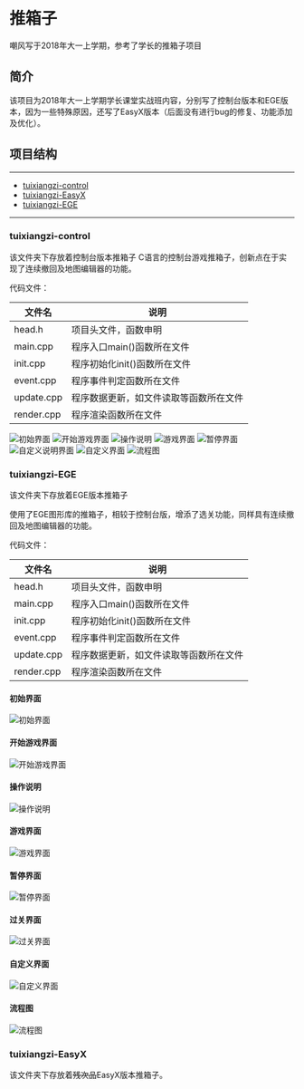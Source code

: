 # 推箱子
嘲风写于2018年大一上学期，参考了学长的推箱子项目

## 简介

该项目为2018年大一上学期学长课堂实战班内容，分别写了控制台版本和EGE版本，因为一些特殊原因，还写了EasyX版本（后面没有进行bug的修复、功能添加及优化）。

## 项目结构
***
* [tuixiangzi-control]()
* [tuixiangzi-EasyX]()
* [tuixiangzi-EGE]()
***
### tuixiangzi-control

该文件夹下存放着控制台版本推箱子
C语言的控制台游戏推箱子，创新点在于实现了连续撤回及地图编辑器的功能。

代码文件：

|文件名|说明|
|--|--|
|head.h|项目头文件，函数申明|
|main.cpp|程序入口main()函数所在文件|
|init.cpp|程序初始化init()函数所在文件|
|event.cpp|程序事件判定函数所在文件|
|update.cpp|程序数据更新，如文件读取等函数所在文件|
|render.cpp|程序渲染函数所在文件|


![初始界面](https://github.com/Sirichaofeng/tuixiangzi/blob/master/image/control/init.png)
![开始游戏界面](https://github.com/Sirichaofeng/tuixiangzi/blob/master/image/control/sence1.png)
![操作说明](https://github.com/Sirichaofeng/tuixiangzi/blob/master/image/control/caozuoshuoming.png)
![游戏界面](https://github.com/Sirichaofeng/tuixiangzi/blob/master/image/control/game.png)
![暂停界面](https://github.com/Sirichaofeng/tuixiangzi/blob/master/image/control/pause.png)
![自定义说明界面](https://github.com/Sirichaofeng/tuixiangzi/blob/master/image/control/custom.png)
![自定义界面](https://github.com/Sirichaofeng/tuixiangzi/blob/master/image/control/custommap.png)
![流程图](https://github.com/Sirichaofeng/tuixiangzi/blob/master/image/control/liuchengtu.png)

### tuixiangzi-EGE

该文件夹下存放着EGE版本推箱子

使用了EGE图形库的推箱子，相较于控制台版，增添了选关功能，同样具有连续撤回及地图编辑器的功能。

代码文件：

|文件名|说明|
|--|--|
|head.h|项目头文件，函数申明|
|main.cpp|程序入口main()函数所在文件|
|init.cpp|程序初始化init()函数所在文件|
|event.cpp|程序事件判定函数所在文件|
|update.cpp|程序数据更新，如文件读取等函数所在文件|
|render.cpp|程序渲染函数所在文件|

#### 初始界面

![初始界面](https://github.com/Sirichaofeng/tuixiangzi/blob/master/image/ege/init.png)

#### 开始游戏界面

![开始游戏界面](https://github.com/Sirichaofeng/tuixiangzi/blob/master/image/ege/sence1.png)

#### 操作说明

![操作说明](https://github.com/Sirichaofeng/tuixiangzi/blob/master/image/ege/caozuoshuoming.png)

#### 游戏界面

![游戏界面](https://github.com/Sirichaofeng/tuixiangzi/blob/master/image/ege/game.png)

#### 暂停界面

![暂停界面](https://github.com/Sirichaofeng/tuixiangzi/blob/master/image/ege/pause.png)

#### 过关界面

![过关界面](https://github.com/Sirichaofeng/tuixiangzi/blob/master/image/ege/pass.png)

#### 自定义界面

![自定义界面](https://github.com/Sirichaofeng/tuixiangzi/blob/master/image/ege/custom.png)

#### 流程图

![流程图](https://github.com/Sirichaofeng/tuixiangzi/blob/master/image/ege/liuchengtu.png)

### tuixiangzi-EasyX

该文件夹下存放着~~残次品~~EasyX版本推箱子。
